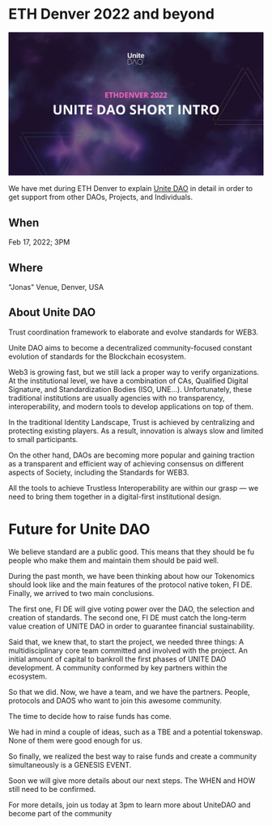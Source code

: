 # ETH Denver 2022 and beyond



![eth denver](../assets/eth-denver.jpg)



We have met during ETH Denver to explain [Unite DAO](../README.md) in detail in order to get support from other DAOs, Projects, and Individuals.



## When
Feb 17, 2022; 3PM



## Where
"Jonas" Venue, Denver, USA



## About Unite DAO

Trust coordination framework to elaborate and evolve standards for WEB3.

Unite DAO aims to become a decentralized community-focused constant evolution of standards for the Blockchain ecosystem.

Web3 is growing fast, but we still lack a proper way to verify organizations. At the institutional level, we have a combination of CAs, Qualified Digital Signature, and Standardization Bodies (ISO, UNE…). Unfortunately, these traditional institutions are usually agencies with no transparency, interoperability, and modern tools to develop applications on top of them.

In the traditional Identity Landscape, Trust is achieved by centralizing and protecting existing players.  As a result, innovation is always slow and limited to small participants.

On the other hand, DAOs are becoming more popular and gaining traction as a transparent and efficient way of achieving consensus on different aspects of Society, including the Standards for WEB3. 

All the tools to achieve Trustless Interoperability are within our grasp — we need to bring them together in a digital-first institutional design.



# Future for Unite DAO

We believe standard are a public good. This means that they should be fu people who make them and 
maintain them should be paid well.

During the past month, we have been thinking about how our Tokenomics should look like and the main 
features of the protocol native token, FI DE. Finally, we arrived to two main conclusions.

The first one, FI DE will give voting power over the DAO, the selection and creation of
standards.
The second one, FI DE must catch the long-term value creation of UNITE DAO in order to guarantee 
financial sustainability.

Said that, we knew that, to start the project, we needed three things:
A multidisciplinary core team committed and involved with the project.
An initial amount of capital to bankroll the first phases of UNITE DAO development.
A community conformed by key partners within the ecosystem.

So that we did. Now, we have a team, and we have the partners. People, protocols and DAOS who want 
to join this awesome community.

The time to decide how to raise funds has come.

We had in mind a couple of ideas, such as a TBE and a potential tokenswap. None of them were good 
enough for us.

So finally, we realized the best way to raise funds and create a community simultaneously is
a GENESIS EVENT.

Soon we will give more details about our next steps. The WHEN and HOW still need to be
confirmed.

For more details, join us today at 3pm to learn more about UniteDAO and become part of the 
community


